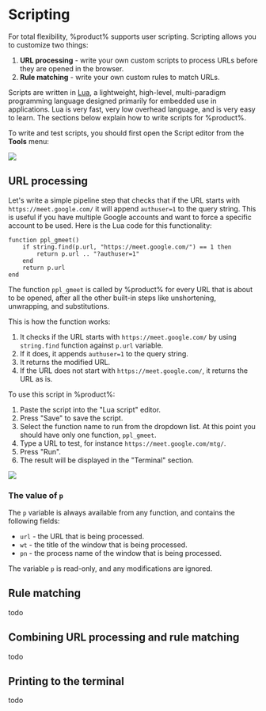 # Scripting

For total flexibility, %product% supports user scripting. Scripting allows you to customize two things:

1. **URL processing** - write your own custom scripts to process URLs before they are opened in the browser.
2. **Rule matching** - write your own custom rules to match URLs.

Scripts are written in [Lua](https://www.lua.org/), a lightweight, high-level, multi-paradigm programming language designed primarily for embedded use in applications. Lua is very fast, very low overhead language, and is very easy to learn. The sections below explain how to write scripts for %product%.

To write and test scripts, you should first open the Script editor from the **Tools** menu:

![](script-start.png)

## URL processing

Let's write a simple pipeline step that checks that if the URL starts with `https://meet.google.com/` it will append `authuser=1` to the query string. This is useful if you have multiple Google accounts and want to force a specific account to be used. Here is the Lua code for this functionality:

```
function ppl_gmeet()
    if string.find(p.url, "https://meet.google.com/") == 1 then
        return p.url .. "?authuser=1"
    end
    return p.url
end
```

The function `ppl_gmeet` is called by %product% for every URL that is about to be opened, after all the other built-in steps like unshortening, unwrapping, and substitutions.

This is how the function works:

1. It checks if the URL starts with `https://meet.google.com/` by using `string.find` function against `p.url` variable.
2. If it does, it appends `authuser=1` to the query string.
3. It returns the modified URL.
4. If the URL does not start with `https://meet.google.com/`, it returns the URL as is.

To use this script in %product%:

1. Paste the script into the "Lua script" editor.
2. Press "Save" to save the script.
3. Select the function name to run from the dropdown list. At this point you should have only one function, `ppl_gmeet`.
4. Type a URL to test, for instance `https://meet.google.com/mtg/`.
5. Press "Run".
6. The result will be displayed in the "Terminal" section.

![](script-fn1.png)

### The value of `p`

The `p` variable is always available from any function, and contains the following fields:

- `url` - the URL that is being processed.
- `wt` - the title of the window that is being processed.
- `pn` - the process name of the window that is being processed.

The variable `p` is read-only, and any modifications are ignored.

## Rule matching

todo

## Combining URL processing and rule matching

todo

## Printing to the terminal

todo


